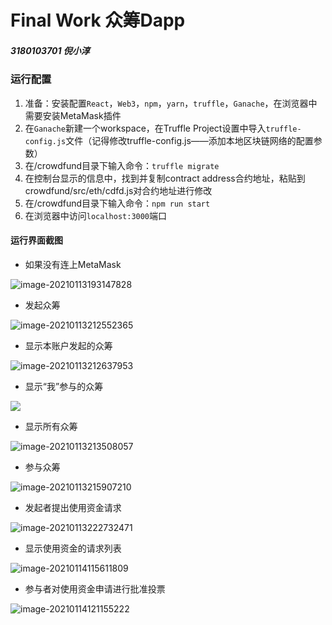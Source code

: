 # Final Work 众筹Dapp

#####                                                                                               3180103701 倪小淳

### 运行配置

1. 准备：安装配置`React`，`Web3`，`npm`，`yarn`，`truffle`，`Ganache`，在浏览器中需要安装MetaMask插件
2. 在`Ganache`新建一个workspace，在Truffle Project设置中导入`truffle-config.js`文件（记得修改truffle-config.js——添加本地区块链网络的配置参数）
3. 在/crowdfund目录下输入命令：`truffle migrate`
4. 在控制台显示的信息中，找到并复制contract address合约地址，粘贴到crowdfund/src/eth/cdfd.js对合约地址进行修改
5. 在/crowdfund目录下输入命令：`npm run start`
6. 在浏览器中访问`localhost:3000`端口

#### 运行界面截图

- 如果没有连上MetaMask

![image-20210113193147828](C:\Users\HP\AppData\Roaming\Typora\typora-user-images\image-20210113193147828.png)



- 发起众筹

![image-20210113212552365](C:\Users\HP\AppData\Roaming\Typora\typora-user-images\image-20210113212552365.png)



- 显示本账户发起的众筹

![image-20210113212637953](C:\Users\HP\AppData\Roaming\Typora\typora-user-images\image-20210113212637953.png)



- 显示“我”参与的众筹

![](C:\Users\HP\AppData\Roaming\Typora\typora-user-images\image-20210113213546657.png)



- 显示所有众筹

![image-20210113213508057](C:\Users\HP\AppData\Roaming\Typora\typora-user-images\image-20210113213508057.png)



- 参与众筹

![image-20210113215907210](C:\Users\HP\AppData\Roaming\Typora\typora-user-images\image-20210113215907210.png)



- 发起者提出使用资金请求

![image-20210113222732471](C:\Users\HP\AppData\Roaming\Typora\typora-user-images\image-20210113222732471.png)



- 显示使用资金的请求列表

![image-20210114115611809](C:\Users\HP\AppData\Roaming\Typora\typora-user-images\image-20210114115611809.png)



- 参与者对使用资金申请进行批准投票

![image-20210114121155222](C:\Users\HP\AppData\Roaming\Typora\typora-user-images\image-20210114121155222.png)